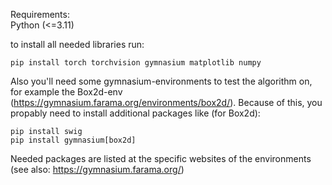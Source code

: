 Requirements:  
  Python (<=3.11)
  
  to install all needed libraries run:

    pip install torch torchvision gymnasium matplotlib numpy
    
  Also you'll need some gymnasium-environments to test the algorithm on, for example the Box2d-env (https://gymnasium.farama.org/environments/box2d/).
  Because of this, you propably need to install additional packages like (for Box2d):
  
    pip install swig
    pip install gymnasium[box2d]

  Needed packages are listed at the specific websites of the environments (see also: https://gymnasium.farama.org/)
